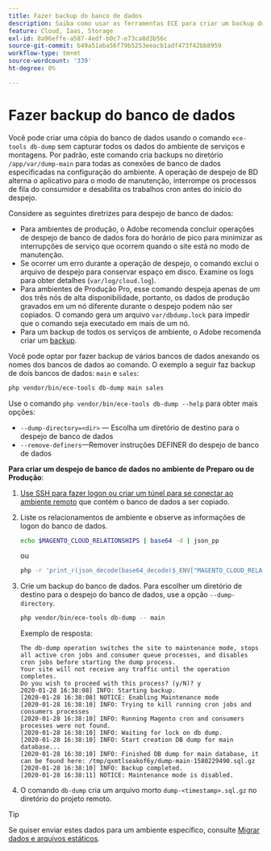 ```yaml
---
title: Fazer backup do banco de dados
description: Saiba como usar as ferramentas ECE para criar um backup do banco de dados para um projeto de infraestrutura Adobe Commerce na nuvem.
feature: Cloud, Iaas, Storage
exl-id: 8a96effe-a587-4edf-b0c7-e73ca8d3b56c
source-git-commit: b49a51aba56f79b5253eeacb1adf473f42bb8959
workflow-type: tm+mt
source-wordcount: '339'
ht-degree: 0%

---
```


# Fazer backup do banco de dados

Você pode criar uma cópia do banco de dados usando o comando `ece-tools db-dump` sem capturar todos os dados do ambiente de serviços e montagens. Por padrão, este comando cria backups no diretório `/app/var/dump-main` para todas as conexões de banco de dados especificadas na configuração do ambiente. A operação de despejo de BD alterna o aplicativo para o modo de manutenção, interrompe os processos de fila do consumidor e desabilita os trabalhos cron antes do início do despejo.

Considere as seguintes diretrizes para despejo de banco de dados:

- Para ambientes de produção, o Adobe recomenda concluir operações de despejo de banco de dados fora do horário de pico para minimizar as interrupções de serviço que ocorrem quando o site está no modo de manutenção.
- Se ocorrer um erro durante a operação de despejo, o comando exclui o arquivo de despejo para conservar espaço em disco. Examine os logs para obter detalhes (`var/log/cloud.log`).
- Para ambientes de Produção Pro, esse comando despeja apenas de _um_ dos três nós de alta disponibilidade, portanto, os dados de produção gravados em um nó diferente durante o despejo podem não ser copiados. O comando gera um arquivo `var/dbdump.lock` para impedir que o comando seja executado em mais de um nó.
- Para um backup de todos os serviços de ambiente, o Adobe recomenda criar um [backup](snapshots.md).

Você pode optar por fazer backup de vários bancos de dados anexando os nomes dos bancos de dados ao comando. O exemplo a seguir faz backup de dois bancos de dados: `main` e `sales`:

```bash
php vendor/bin/ece-tools db-dump main sales
```

Use o comando `php vendor/bin/ece-tools db-dump --help` para obter mais opções:

- `--dump-directory=<dir>` — Escolha um diretório de destino para o despejo de banco de dados
- `--remove-definers`—Remover instruções DEFINER do despejo de banco de dados

**Para criar um despejo de banco de dados no ambiente de Preparo ou de Produção**:

1. [Use SSH para fazer logon ou criar um túnel para se conectar ao ambiente remoto](../development/secure-connections.md) que contém o banco de dados a ser copiado.

1. Liste os relacionamentos de ambiente e observe as informações de logon do banco de dados.

   ```bash
   echo $MAGENTO_CLOUD_RELATIONSHIPS | base64 -d | json_pp
   ```

   ou

   ```bash
   php -r 'print_r(json_decode(base64_decode($_ENV["MAGENTO_CLOUD_RELATIONSHIPS"]))->database);'
   ```

1. Crie um backup do banco de dados. Para escolher um diretório de destino para o despejo do banco de dados, use a opção `--dump-directory`.

   ```bash
   php vendor/bin/ece-tools db-dump -- main
   ```

   Exemplo de resposta:

   ```
   The db-dump operation switches the site to maintenance mode, stops all active cron jobs and consumer queue processes, and disables cron jobs before starting the dump process.
   Your site will not receive any traffic until the operation completes.
   Do you wish to proceed with this process? (y/N)? y
   2020-01-28 16:38:08] INFO: Starting backup.
   [2020-01-28 16:38:08] NOTICE: Enabling Maintenance mode
   [2020-01-28 16:38:10] INFO: Trying to kill running cron jobs and consumers processes
   [2020-01-28 16:38:10] INFO: Running Magento cron and consumers processes were not found.
   [2020-01-28 16:38:10] INFO: Waiting for lock on db dump.
   [2020-01-28 16:38:10] INFO: Start creation DB dump for main database...
   [2020-01-28 16:38:10] INFO: Finished DB dump for main database, it can be found here: /tmp/qxmtlseakof6y/dump-main-1580229490.sql.gz
   [2020-01-28 16:38:10] INFO: Backup completed.
   [2020-01-28 16:38:11] NOTICE: Maintenance mode is disabled.
   ```

1. O comando `db-dump` cria um arquivo morto `dump-<timestamp>.sql.gz` no diretório do projeto remoto.

>[!TIP]
>
>Se quiser enviar estes dados para um ambiente específico, consulte [Migrar dados e arquivos estáticos](../deploy/staging-production.md#migrate-static-files).
